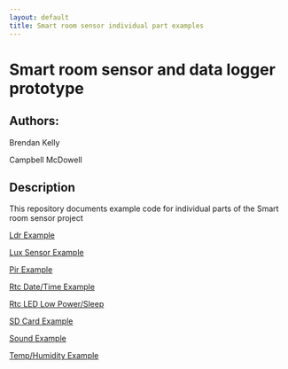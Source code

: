 ```yaml
---
layout: default
title: Smart room sensor individual part examples
---
```



# Smart room sensor and data logger prototype

## Authors:
Brendan Kelly

Campbell McDowell


## Description
This repository documents example code for individual parts of the Smart room sensor project

[Ldr Example](http://otagopolytechnic.github.io/ThingsNetworkDunedin/development/roomSensor/PartExamples/ldrExample/README.html)

[Lux Sensor Example](http://otagopolytechnic.github.io/ThingsNetworkDunedin/development/roomSensor/PartExamples/luxSensorExample/README.html)

[Pir Example](http://otagopolytechnic.github.io/ThingsNetworkDunedin/development/roomSensor/PartExamples/pirExample/README.html)

[Rtc Date/Time Example](http://otagopolytechnic.github.io/ThingsNetworkDunedin/development/roomSensor/PartExamples/rtcDateTimeExample/README.html)

[Rtc LED Low Power/Sleep](http://otagopolytechnic.github.io/ThingsNetworkDunedin/development/roomSensor/PartExamples/rtcLEDLowPowSleep/README.html)

[SD Card Example](http://otagopolytechnic.github.io/ThingsNetworkDunedin/development/roomSensor/PartExamples/sdCardExample/README.html)

[Sound Example](http://otagopolytechnic.github.io/ThingsNetworkDunedin/development/roomSensor/PartExamples/soundExample/README.html)

[Temp/Humidity Example](http://otagopolytechnic.github.io/ThingsNetworkDunedin/development/roomSensor/PartExamples/tempHumidExample/README.html)




